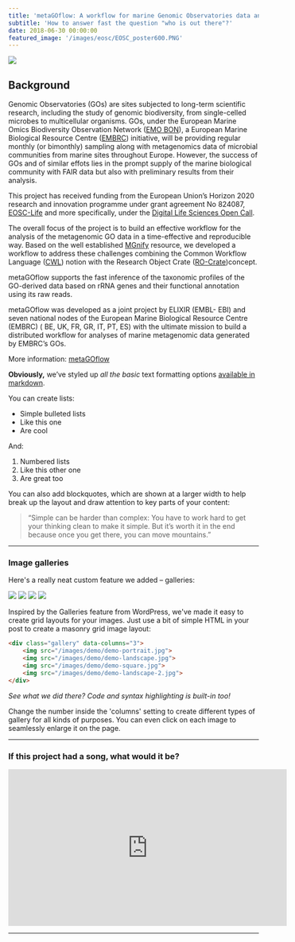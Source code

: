 ```yaml
---
title: 'metaGOflow: A workflow for marine Genomic Observatories data analysis'
subtitle: 'How to answer fast the question "who is out there"?'
date: 2018-06-30 00:00:00
featured_image: '/images/eosc/EOSC_poster600.PNG'
---
```


![](/images/eosc/EOSC_poster600.PNG)

## Background

Genomic Observatories (GOs) are sites subjected to long-term scientific research, including the study of genomic
biodiversity, from single-celled microbes to multicellular organisms. 
GOs, under the European Marine Omics
Biodiversity Observation Network ([EMO BON](https://www.embrc.eu/emo-bon)), a European Marine Biological Resource Centre ([EMBRC](https://www.embrc.eu/)) initiative, will be providing regular monthly (or bimonthly) sampling along with metagenomics data of microbial communities from marine sites throughout Europe. 
However, the success of GOs and of similar effots lies in the prompt supply of the marine biological community with FAIR data but also with preliminary results from their analysis.

This project has received funding from the European Union’s Horizon 2020 research and innovation programme under grant agreement No 824087, [EOSC-Life](https://www.eosc-life.eu/) and more specifically, under the [Digital Life Sciences Open Call](https://www.eosc-life.eu/opencall/).

The overall focus of the project is to build an effective workflow for the analysis of the metagenomic GO data in a time-effective and reproducible way. Based on the well established [MGnify](https://www.ebi.ac.uk/metagenomics/) resource, we developed a workflow to address these challenges
combining the Common Workflow Language ([CWL](https://www.commonwl.org/)) notion with the Research Object Crate ([RO-Crate](https://www.researchobject.org/ro-crate/))concept. 

metaGOflow supports the fast inference of the taxonomic profiles of the GO-derived data based on rRNA genes and their functional annotation using its raw reads.

metaGOflow was developed as a joint project by ELIXIR (EMBL-
EBI) and seven national nodes of the European Marine Biological Resource Centre (EMBRC) ( BE, UK, FR, GR, IT, PT, ES) with the ultimate mission to build a distributed workflow for analyses of marine metagenomic data generated by EMBRC’s GOs.

More information: [metaGOflow](https://github.com/emo-bon/MetaGOflow)







**Obviously,** we’ve styled up *all the basic* text formatting options [available in markdown](https://github.com/adam-p/markdown-here/wiki/Markdown-Cheatsheet).

You can create lists:

* Simple bulleted lists
* Like this one
* Are cool

And:

1. Numbered lists
2. Like this other one
3. Are great too

You can also add blockquotes, which are shown at a larger width to help break up the layout and draw attention to key parts of your content:

> “Simple can be harder than complex: You have to work hard to get your thinking clean to make it simple. But it’s worth it in the end because once you get there, you can move mountains.”

---

### Image galleries

Here's a really neat custom feature we added – galleries:

<div class="gallery" data-columns="3">
	<img src="/images/demo/demo-portrait.jpg">
	<img src="/images/demo/demo-landscape.jpg">
	<img src="/images/demo/demo-square.jpg">
	<img src="/images/demo/demo-landscape-2.jpg">
</div>

Inspired by the Galleries feature from WordPress, we've made it easy to create grid layouts for your images. Just use a bit of simple HTML in your post to create a masonry grid image layout:

```html
<div class="gallery" data-columns="3">
    <img src="/images/demo/demo-portrait.jpg">
    <img src="/images/demo/demo-landscape.jpg">
    <img src="/images/demo/demo-square.jpg">
    <img src="/images/demo/demo-landscape-2.jpg">
</div>
```

*See what we did there? Code and syntax highlighting is built-in too!*

Change the number inside the 'columns' setting to create different types of gallery for all kinds of purposes. You can even click on each image to seamlessly enlarge it on the page.

---

### If this project had a song, what would it be?

<iframe width="560" height="315" src="https://www.youtube.com/embed/DcHKOC64KnE" title="YouTube video player" frameborder="0" allow="accelerometer; autoplay; clipboard-write; encrypted-media; gyroscope; picture-in-picture" allowfullscreen></iframe>

---
